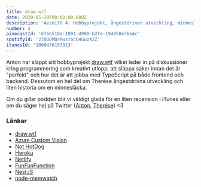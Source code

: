```yaml
---
title: draw.wtf
date: 2020-05-29T08:00:00.000Z
description: 'Avsnitt 4: Hobbyprojekt, ångestdriven utveckling, minnesläckor och mycket annat.'
number: 4
pinecastId: '67bb518a-1091-4990-b2fe-194858e76b4c'
spotifyId: '2lBUGMQrRwsrocO4GuzX2Z'
itunesId: '1000476157313'
---
```


Anton har släppt sitt hobbyprojekt [draw.wtf](http://draw.wtf) vilket leder in på diskussioner kring programmering som kreativt utlopp, att släppa saker innan det är "perfekt" och hur det är att jobba med TypeScript på både frontend och backend. Dessutom en hel del om Therése ångestdrivna utveckling och liten historia om en minnesläcka.

Om du gillar podden blir vi väldigt glada för en liten recension i iTunes eller om du säger hej på Twitter ([Anton](https://twitter.com/Awnton), [Therése](https://twitter.com/tkomstadius)) <3

### Länkar

- [draw.wtf](https://draw.wtf)
- [Azure Custom Vision](https://customvision.ai)
- [Not HotDog](https://apps.apple.com/us/app/not-hotdog/id1212457521)
- [Heroku](https://heroku.com)
- [Netlify](https://netlify.com)
- [FunFunFunction](https://www.youtube.com/channel/UCO1cgjhGzsSYb1rsB4bFe4Q)
- [NestJS](https://nestjs.com/)
- [node-memwatch](https://www.npmjs.com/package/@airbnb/node-memwatch)
